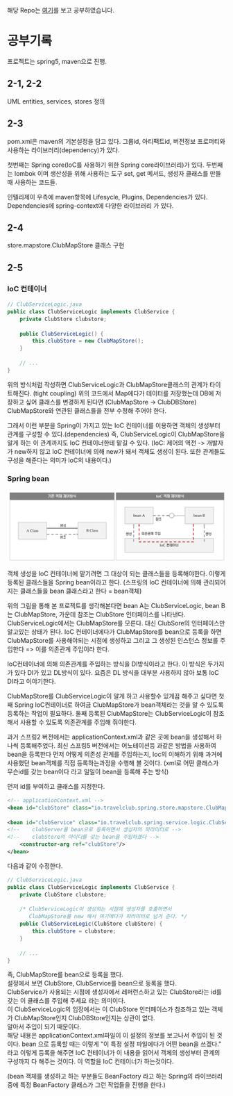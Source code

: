 해당 Repo는 [여기](https://www.youtube.com/playlist?list=PLOSNUO27qFbsW_JuXmzrFxPw7qzPOFfQs)를 보고 공부하였습니다.

# 공부기록

프로젝트는 spring5, maven으로 진행.

## 2-1, 2-2
UML entities, services, stores 정의

## 2-3 
pom.xml은 maven의 기본설정을 담고 있다.
그룹id, 아티팩트id, 버전정보
프로퍼티와 사용하는 라이브러리(dependency)가 있다.

첫번째는 Spring core(IoC를 사용하기 위한 Spring core라이브러리)가 있다.
두번째는 lombok 이며 생산성을 위해 사용하는 도구
set, get 메서드, 생성자 클래스를 만들때 사용하는 코드들.

인텔리제이 우측에 maven항목에 Lifesycle, Plugins, Dependencies가 있다.
Dependencies에 spring-context에 다양한 라이브러리 가 있다.


## 2-4
store.mapstore.ClubMapStore 클래스 구현

## 2-5

### IoC 컨테이너
```java
// ClubServiceLogic.java
public class ClubServiceLogic implements ClubService {
    private ClubStore clubstore;

    public ClubServiceLogic() {
        this.clubStore = new ClubMapStore();
    }
    
    // ...
}
```
위의 방식처럼 작성하면 ClubServiceLogic과 ClubMapStore클래스의 관계가 타이트해진다. (tight coupling)
위의 코드에서 Map에다가 데이터를 저장했는데 DB에 저장하고 싶어 클래스를 변경하게 된다면 (ClubMapStore -> ClubDBStore)
ClubMapStore와 연관된 클래스들을 전부 수정해 주어야 한다.

그래서 이런 부분을 Spring이 가지고 있는 IoC 컨테이너를 이용하면 객체의 생성부터 관계를 구성할 수 있다.(dependencies)
즉, ClubServiceLogic이 ClubMapStore을 알게 하는 이 관계까지도 IoC 컨테이너한테 맡길 수 있다.
(IoC: 제어의 역전 -> 개발자가 new하지 않고 IoC 컨테이너에 의해 new가 돼서 객체도 생성이 된다. 또한 관계들도 구성을 해준다는 의미가 IoC의 내용이다.)

### Spring bean
![img.png](readmeImg/img.png)

객체 생성을 IoC 컨테이너에 맡기려면 그 대상이 되는 클래스들을 등록해야한다.
이렇게 등록된 클래스들을 Spring bean이라고 한다.
(스프링의 IoC 컨테이너에 의해 관리되어지는 클래스들을 bean 클래스라고 한다 = bean객체)

위의 그림을 통해 본 프로젝트를 생각해본다면 bean A는 ClubServiceLogic, bean B는 ClubMapStore, 가운데 참조는 ClubStore 인터페이스를 나타낸다.
ClubServiceLogic에서는 ClubMapStore를 모른다. 
대신 ClubSore의 인터페이스만 알고있는 상태가 된다.
IoC 컨테이너에다가 ClubMapStore를 bean으로 등록을 하면 ClubMapStore를 사용해야되는 시점에 생성하고 그리고 그 생성된 인스턴스 정보를 주입한다
=> 이를 의존관계 주입이라 한다.

IoC컨테이너에 의해 의존관계를 주입하는 방식을 DI방식이라고 한다. 
이 방식은 두가지가 있다 DI가 있고 DL방식이 있다. 
요즘은 DL 방식을 대부분 사용하지 않아 보통 IoC DI라고 이야기한다. 

ClubMapStore를 ClubServiceLogic이 알게 하고 사용할수 있게끔 해주고 싶다면 
첫째 Spring IoC컨테이너로 하여금 ClubMapStore가 bean객체라는 것을 알 수 있도록 등록하는 작업이 필요하다.
둘째 등록된 ClubMapStore는 ClubServiceLogic이 참조해서 사용할 수 있도록 의존관계를 주입해 줘야한다. 

과거 스프링2 버전에서는 applicationContext.xml과 같은 곳에 bean을 생성해서 하나씩 등록해주었다.
최신 스프링5 버전에서는 어노테이션등 과같은 방법을 사용하여 bean을 등록한다
먼저 어떻게 의존성 관계를 주입하는지, Ioc의 이해하기 위해 과거에 사용했던 bean객체를 직접 등록하는과정을 수행해 볼 것이다.
(xml로 어떤 클래스가 무슨id를 갖는 bean이다 라고 일일이 bean을 등록해 주는 방식)

먼저 id를 부여하고 클래스를 지정한다.
```xml
<!-- applicationContext.xml -->
<bean id="clubStore" class="io.travelclub.spring.store.mapstore.ClubMapStore"/>

<bean id="clubService" class="io.travelclub.spring.service.logic.ClubServiceLogic">
<!--    clubServer를 bean으로 등록하면서 생성자의 파라미터로 -->
<!--    clubStore의 아이디를 갖는 bean을 주입하겠다 -->
    <constructor-arg ref="clubStore"/>
</bean>
```
다음과 같이 수정한다. 
```java
// ClubServiceLogic.java
public class ClubServiceLogic implements ClubService {
    private ClubStore clubstore;

    /* ClubServiceLogic이 생성되는 시점에 생성자를 호출하면서 
       ClubMapStore를 new 해서 여기에다가 파라미터로 넘겨 준다. */
    public ClubServiceLogic(ClubStore clubStore) {
        this.clubStore = clubstore;
    }
    
    // ...
}
```
즉, ClubMapStore를 bean으로 등록을 했다.<br>
설정에서 보면 ClubStore, ClubService를 bean으로 등록을 했다.<br>
ClubService가 사용되는 시점에 생성자에서 레퍼런스하고 있는 ClubStore라는 id를 갖는 이 클래스를 주입해 주세요 라는 의미이다.<br>
이 ClubServiceLogic의 입장에서는 이 ClubStore 인터페이스가 참조하고 있는 객체가 ClubMapStore인지 ClubDBStore인지는 상관이 없다.<br>
알아서 주입이 되기 때문이다. <br>
해당 내용은 applicationContext.xml파일이 이 설정의 정보를 보고나서 주입이 된 것이다.
bean 으로 등록할 때는 이렇게 "이 특정 설정 파일에다가 어떤 bean을 쓰겠다."
라고 이렇게 등록을 해주면 IoC 컨테이너가 이 내용을 읽어서
객체의 생성부터 관계의 구성까지 다 해주는 것이다.
이 역할을 IoC 컨테이너가 하는것이다. <br>

(bean 객체를 생성하고 하는 부분들도 BeanFactory 라고 하는 Spring의 라이브러리 중에 특정 BeanFactory 클래스가 그런 작업들을 진행을 한다.)
